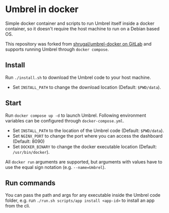 # Umbrel in docker

Simple docker container and scripts to run Umbrel itself inside a docker
container, so it doesn't require the host machine to run on a Debian based OS.

This repository was forked from [shrugal/umbrel-docker on GitLab](https://gitlab.com/shrugal/umbrel-docker/-/tree/main/) and supports running Umbrel through `docker compose`.

## Install
Run `./install.sh` to download the Umbrel code to your host machine.
- Set `INSTALL_PATH` to change the download location (Default: `$PWD/data`).

## Start
Run `docker compose up -d` to launch Umbrel. Following environment variables can be configured through `docker-compose.yml`.
- Set `INSTALL_PATH` to the location of the Umbrel code (Default: `$PWD/data`).
- Set `NGINX_PORT` to change the port where you can access the dashboard
  (Default: 8090)
- Set `DOCKER_BINARY` to change the docker executable location (Default: `/usr/bin/docker`).

All `docker run` arguments are supported, but arguments with values have to use
the equal sign notation (e.g. `--name=Umbrel`).

## Run commands
You can pass the path and args for any executable inside the Umbrel code folder,
e.g. run `./run.sh scripts/app install <app-id>` to install an app from the cli.
